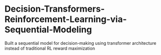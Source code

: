 # Decision-Transformers-Reinforcement-Learning-via-Sequential-Modeling
Built a sequential model for decision-making using transformer architecture instead of traditional RL reward maximization
